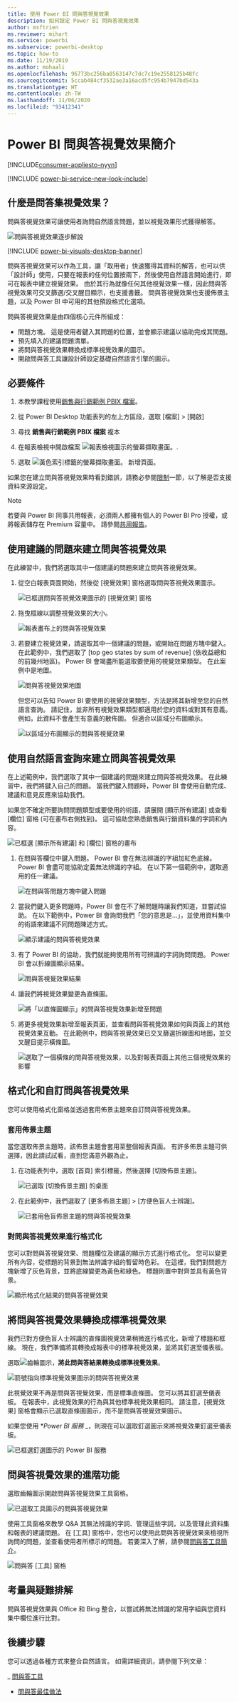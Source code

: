 ```yaml
---
title: 使用 Power BI 問與答視覺效果
description: 如何設定 Power BI 問與答視覺效果
author: msftrien
ms.reviewer: mihart
ms.service: powerbi
ms.subservice: powerbi-desktop
ms.topic: how-to
ms.date: 11/19/2019
ms.author: mohaali
ms.openlocfilehash: 96773bc256ba8563147c7dc7c19e2558125b48fc
ms.sourcegitcommit: 5ccab484cf3532ae3a16acd5fc954b7947bd543a
ms.translationtype: HT
ms.contentlocale: zh-TW
ms.lasthandoff: 11/06/2020
ms.locfileid: "93412341"
---
```

# <a name="introduction-to-power-bi-qa-visualizations"></a>Power BI 問與答視覺效果簡介

[!INCLUDE[consumer-appliesto-nyyn](../includes/consumer-appliesto-nyyn.md)]    

[!INCLUDE [power-bi-service-new-look-include](../includes/power-bi-service-new-look-include.md)]

## <a name="what-are-qa-visualizations"></a>什麼是問答集視覺效果？

問與答視覺效果可讓使用者詢問自然語言問題，並以視覺效果形式獲得解答。 

![問與答視覺效果逐步解說](../natural-language/media/qna-visual-walkthrough.gif)

[!INCLUDE [power-bi-visuals-desktop-banner](../includes/power-bi-visuals-desktop-banner.md)]

問與答視覺效果可以作為工具，讓「取用者」快速獲得其資料的解答，也可以供「設計師」使用，只要在報表的任何位置按兩下，然後使用自然語言開始進行，即可在報表中建立視覺效果。 由於其行為就像任何其他視覺效果一樣，因此問與答視覺效果可交叉篩選/交叉醒目顯示，也支援書籤。 問與答視覺效果也支援佈景主題，以及 Power BI 中可用的其他預設格式化選項。

問與答視覺效果是由四個核心元件所組成：

- 問題方塊。 這是使用者鍵入其問題的位置，並會顯示建議以協助完成其問題。
- 預先填入的建議問題清單。
- 將問與答視覺效果轉換成標準視覺效果的圖示。 
- 開啟問與答工具讓設計師設定基礎自然語言引擎的圖示。

## <a name="prerequisites"></a>必要條件

1. 本教學課程使用[銷售與行銷範例 PBIX 檔案](https://download.microsoft.com/download/9/7/6/9767913A-29DB-40CF-8944-9AC2BC940C53/Sales%20and%20Marketing%20Sample%20PBIX.pbix)。 

1. 從 Power BI Desktop 功能表列的左上方區段，選取 [檔案] > [開啟]
   
2. 尋找 **銷售與行銷範例 PBIX 檔案** 複本

1. 在報表檢視中開啟檔案 ![報表檢視圖示的螢幕擷取畫面。](media/power-bi-visualization-kpi/power-bi-report-view.png).

1. 選取 ![黃色索引標籤的螢幕擷取畫面。](media/power-bi-visualization-kpi/power-bi-yellow-tab.png) 新增頁面。

如果您在建立問與答視覺效果時看到錯誤，請務必參閱[限制](../natural-language/q-and-a-limitations.md)一節，以了解是否支援資料來源設定。    

> [!NOTE]
> 若要與 Power BI 同事共用報表，必須兩人都擁有個人的 Power BI Pro 授權，或將報表儲存在 Premium 容量中。 請參閱[共用報告](../collaborate-share/service-share-reports.md)。

## <a name="create-a-qa-visual-using-a-suggested-question"></a>使用建議的問題來建立問與答視覺效果
在此練習中，我們將選取其中一個建議的問題來建立問與答視覺效果。 

1. 從空白報表頁面開始，然後從 [視覺效果] 窗格選取問與答視覺效果圖示。

    ![已框選問與答視覺效果圖示的 [視覺效果] 窗格](media/power-bi-visualization-q-and-a/power-bi-icon.png)

2. 拖曳框線以調整視覺效果的大小。

    ![報表畫布上的問與答視覺效果](media/power-bi-visualization-q-and-a/power-bi-qna.png)

3. 若要建立視覺效果，請選取其中一個建議的問題，或開始在問題方塊中鍵入。 在此範例中，我們選取了 [top geo states by sum of revenue] \(依收益總和的前幾州地區\)。 Power BI 會竭盡所能選取要使用的視覺效果類型。 在此案例中是地圖。

    ![問與答視覺效果地圖](media/power-bi-visualization-q-and-a/power-bi-map.png)

    但您可以告知 Power BI 要使用的視覺效果類型，方法是將其新增至您的自然語言查詢。 請記住，並非所有視覺效果類型都適用於您的資料或對其有意義。 例如，此資料不會產生有意義的散佈圖。 但適合以區域分布圖顯示。

    ![以區域分布圖顯示的問與答視覺效果](media/power-bi-visualization-q-and-a/power-bi-specify-map.png)

## <a name="create-a-qa-visual-using-a-natural-language-query"></a>使用自然語言查詢來建立問與答視覺效果
在上述範例中，我們選取了其中一個建議的問題來建立問與答視覺效果。  在此練習中，我們將鍵入自己的問題。 當我們鍵入問題時，Power BI 會使用自動完成、建議和意見反應來協助我們。

如果您不確定所要詢問問題類型或要使用的術語，請展開 [顯示所有建議] 或查看 [欄位] 窗格 (可在畫布右側找到)。 這可協助您熟悉銷售與行銷資料集的字詞和內容。

![已框選 [顯示所有建議] 和 [欄位] 窗格的畫布](media/power-bi-visualization-q-and-a/power-bi-terminology.png)


1. 在問與答欄位中鍵入問題。 Power BI 會在無法辨識的字組加紅色底線。 Power BI 會盡可能協助定義無法辨識的字組。  在以下第一個範例中，選取適用的任一建議。  

    ![在問與答問題方塊中鍵入問題](media/power-bi-visualization-q-and-a/power-bi-red-suggest.png)

2. 當我們鍵入更多問題時，Power BI 會在不了解問題時讓我們知道，並嘗試協助。 在以下範例中，Power BI 會詢問我們「您的意思是...」，並使用資料集中的術語來建議不同問題陳述方式。 

    ![顯示建議的問與答視覺效果](media/power-bi-visualization-q-and-a/power-bi-define.png)

5. 有了 Power BI 的協助，我們就能夠使用所有可辨識的字詞詢問問題。 Power BI 會以折線圖顯示結果。 

    ![問與答視覺效果結果](media/power-bi-visualization-q-and-a/power-bi-type.png)


6. 讓我們將視覺效果變更為直條圖。 

    ![將「以直條圖顯示」的問與答視覺效果新增至問題](media/power-bi-visualization-q-and-a/power-bi-specify-visual.png)

7.  將更多視覺效果新增至報表頁面，並查看問與答視覺效果如何與頁面上的其他視覺效果互動。 在此範例中，問與答視覺效果已交叉篩選折線圖和地圖，並交叉醒目提示橫條圖。

    ![選取了一個橫條的問與答視覺效果，以及對報表頁面上其他三個視覺效果的影響](media/power-bi-visualization-q-and-a/power-bi-filters.png)

## <a name="format-and-customize-the-qa-visual"></a>格式化和自訂問與答視覺效果
您可以使用格式化窗格並透過套用佈景主題來自訂問與答視覺效果。 

### <a name="apply-a-theme"></a>套用佈景主題
當您選取佈景主題時，該佈景主題會套用至整個報表頁面。 有許多佈景主題可供選擇，因此請試試看，直到您滿意外觀為止。 

1. 在功能表列中，選取 [首頁] 索引標籤，然後選擇 [切換佈景主題]。 

    ![已選取 [切換佈景主題] 的桌面](media/power-bi-visualization-q-and-a/power-bi-themes.png)

    
    
2. 在此範例中，我們選取了 [更多佈景主題] > [方便色盲人士辨識]。

    ![已套用色盲佈景主題的問與答視覺效果](media/power-bi-visualization-q-and-a/power-bi-color-blind.png)

### <a name="format-the-qa-visual"></a>對問與答視覺效果進行格式化
您可以對問與答視覺效果、問題欄位及建議的顯示方式進行格式化。 您可以變更所有內容，從標題的背景到無法辨識字組的暫留時色彩。 在這裡，我們對問題方塊新增了灰色背景，並將底線變更為黃色和綠色。 標題則置中對齊並具有黃色背景。 

![顯示格式化結果的問與答視覺效果](media/power-bi-visualization-q-and-a/power-bi-q-and-a-format.png)

## <a name="convert-your-qa-visual-into-a-standard-visual"></a>將問與答視覺效果轉換成標準視覺效果
我們已對方便色盲人士辨識的直條圖視覺效果稍微進行格式化，新增了標題和框線。 現在，我們準備將其轉換成報表中的標準視覺效果，並將其釘選至儀表板。

選取![齒輪圖示](media/power-bi-visualization-q-and-a/power-bi-convert-icon.png)，**將此問與答結果轉換成標準視覺效果**。

![箭號指向標準視覺效果圖示的問與答視覺效果](media/power-bi-visualization-q-and-a/power-bi-visual-convert.png)

此視覺效果不再是問與答視覺效果，而是標準直條圖。 您可以將其釘選至儀表板。 在報表中，此視覺效果的行為與其他標準視覺效果相同。 請注意，[視覺效果] 窗格會顯示已選取直條圖圖示，而不是問與答視覺效果圖示。

如果您使用 **_Power BI 服務_* _，則現在可以選取釘選圖示來將視覺效果釘選至儀表板。 


![已框選釘選圖示的 Power BI 服務](media/power-bi-visualization-q-and-a/power-bi-pin.png)


## <a name="advanced-features-of-the-qa-visual"></a>問與答視覺效果的進階功能
選取齒輪圖示開啟問與答視覺效果工具窗格。 

![已選取工具圖示的問與答視覺效果](media/power-bi-visualization-q-and-a/power-bi-q-and-a-tooling.png)

使用工具窗格來教學 Q&A 其無法辨識的字詞、管理這些字詞，以及管理此資料集和報表的建議問題。 在 [工具] 窗格中，您也可以使用此問與答視覺效果來檢視所詢問的問題，並查看使用者所標示的問題。 若要深入了解，請參閱[問與答工具簡介](../natural-language/q-and-a-tooling-intro.md)。

![問與答 [工具] 窗格](media/power-bi-visualization-q-and-a/power-bi-q-and-a-tooling-pane.png)

## <a name="considerations-and-troubleshooting"></a>考量與疑難排解
問與答視覺效果與 Office 和 Bing 整合，以嘗試將無法辨識的常用字組與您資料集中欄位進行比對。  

## <a name="next-steps"></a>後續步驟

您可以透過各種方式來整合自然語言。 如需詳細資訊，請參閱下列文章：

_ [問與答工具](../natural-language/q-and-a-tooling-intro.md)
* [問與答最佳做法](../natural-language/q-and-a-best-practices.md)
